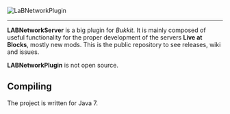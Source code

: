 ![LaBNetworkPlugin](http://www.liveatblocks.fr/template/images/main-head.png)
***


**LABNetworkServer** is a big plugin for _Bukkit_.
It is mainly composed of useful functionality for the proper development of the servers **Live at Blocks**, mostly new mods.
This is the public repository to see releases, wiki and issues.

**LABNetworkPlugin** is not open source.

Compiling
---------

The project is written for Java 7.
